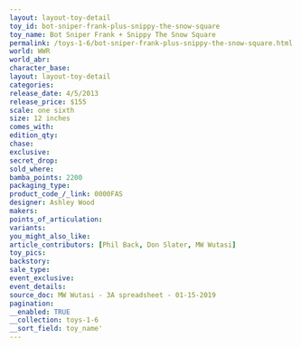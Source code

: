 ```yaml
---
layout: layout-toy-detail 
toy_id: bot-sniper-frank-plus-snippy-the-snow-square
toy_name: Bot Sniper Frank + Snippy The Snow Square
permalink: /toys-1-6/bot-sniper-frank-plus-snippy-the-snow-square.html
world: WWR
world_abr: 
character_base: 
layout: layout-toy-detail
categories: 
release_date: 4/5/2013
release_price: $155 
scale: one sixth
size: 12 inches
comes_with: 
edition_qty: 
chase: 
exclusive: 
secret_drop: 
sold_where: 
bamba_points: 2200
packaging_type: 
product_code_/_link: 0000FAS
designer: Ashley Wood
makers: 
points_of_articulation: 
variants: 
you_might_also_like: 
article_contributors: [Phil Back, Don Slater, MW Wutasi]
toy_pics: 
backstory: 
sale_type: 
event_exclusive: 
event_details: 
source_doc: MW Wutasi - 3A spreadsheet - 01-15-2019
pagination: 
__enabled: TRUE
__collection: toys-1-6
__sort_field: toy_name'
---
```

